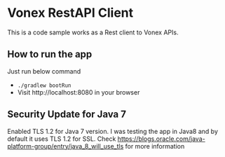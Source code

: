 # Vonex RestAPI Client

This is a code sample works as a Rest client to Vonex APIs.

## How to run the app
Just run below command
* `./gradlew bootRun`
* Visit http://localhost:8080 in your browser

## Security Update for Java 7 
Enabled TLS 1.2 for Java 7 version. I was testing the app in Java8 and by default it uses TLS 1.2 for SSL. Check https://blogs.oracle.com/java-platform-group/entry/java_8_will_use_tls for more information

